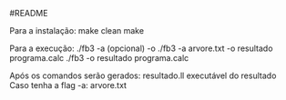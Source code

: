 #README

Para a instalação:
make clean
make

Para a execução:
./fb3 -a <arquivoSaidaArvore> (opcional) -o <nomeArquivoSaida> <nomePrograma>
./fb3 -a arvore.txt -o resultado programa.calc
./fb3 -o resultado programa.calc

Após os comandos serão gerados:
    resultado.ll
    executável do resultado
Caso tenha a flag -a:
    arvore.txt



